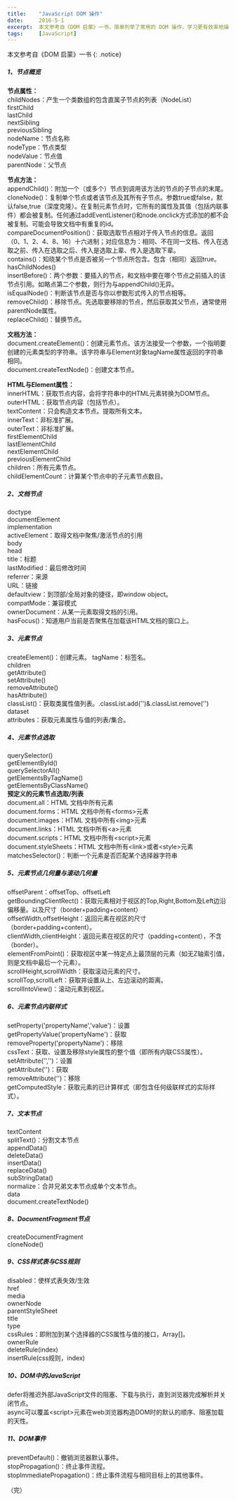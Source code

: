 ```yaml
---
title:    "JavaScript DOM 操作"
date:     2016-5-1
excerpt:  本文参考自《DOM 启蒙》一书，简单列举了常用的 DOM 操作，学习更有效率地操作HTML，而非第三方库。
tags:     [JavaScript]
---
```


本文参考自《DOM 启蒙》一书
{: .notice}

##### 1、节点概览
**节点属性：**  
childNodes：产生一个类数组的包含直属子节点的列表（NodeList）  
firstChild  
lastChild  
nextSibling  
previousSibling  
nodeName：节点名称  
nodeType：节点类型  
nodeValue：节点值  
parentNode：父节点

**节点方法：**  
appendChild()：附加一个（或多个）节点到调用该方法的节点的子节点的末尾。  
cloneNode()：复制单个节点或者该节点及其所有子节点。参数true或false，默认false,true（深度克隆）。在复制元素节点时，它所有的属性及其值（包括内联事件）都会被复制。任何通过addEventListener()和node.onclick方式添加的都不会被复制。可能会导致文档中有重复的id。  
compareDocumentPosition()：获取选取节点相对于传入节点的信息。返回（0、1、2、4、8、16）十六进制；对应信息为：相同、不在同一文档、传入在选取之前、传入在选取之后、传入是选取上辈、传入是选取下辈。  
contains()：知晓某个节点是否被另一个节点所包含。包含（相同）返回true。  
hasChildNodes()  
insertBefore()：两个参数：要插入的节点，和文档中要在哪个节点之前插入的该节点引用。如略点第二个参数，则行为与appendChild()无异。  
isEqualNode()：判断该节点是否与你以参数形式传入的节点相等。  
removeChild()：移除节点。先选取要移除的节点，然后获取其父节点，通常使用parentNode属性。  
replaceChild()：替换节点。

**文档方法：**  
document.createElement()：创建元素节点。该方法接受一个参数，一个指明要创建的元素类型的字符串。该字符串与Element对象tagName属性返回的字符串相同。  
document.createTextNode()：创建文本节点。

**HTML与Element属性：**  
innerHTML：获取节点内容，会将字符串中的HTML元素转换为DOM节点。  
outerHTML：获取节点内容（包括节点）。  
textContent：只会构造文本节点。提取所有文本。  
innerText：非标准扩展。  
outerText：非标准扩展。  
firstElementChild  
lastElementChild  
nextElementChild  
previousElementChild  
children：所有元素节点。  
childElementCount：计算某个节点中的子元素节点数目。

##### 2、文档节点
doctype  
documentElement  
implementation  
activeElement：取得文档中聚焦/激活节点的引用  
body  
head  
title：标题  
lastModified：最后修改时间  
referrer：来源  
URL：链接  
defaultview：到顶部/全局对象的捷径，即window object。  
compatMode：兼容模式  
ownerDocument：从某一元素取得文档的引用。  
hasFocus()：知道用户当前是否聚焦在加载该HTML文档的窗口上。
##### 3、元素节点
createElement()：创建元素。 
tagName：标签名。  
children  
getAttribute()  
setAttribute()  
removeAttribute()  
hasAttribute()  
classList()：获取类属性值列表。.classList.add('')&.classList.remove('')  
dataset  
attributes：获取元素属性与值的列表/集合。
##### 4、元素节点选取
querySelector()  
getElementById()  
querySelectorAll()  
getElementsByTagName()  
getElementsByClassName()  
    **预定义的元素节点选取/列表**  
document.all：HTML 文档中所有元素  
document.forms：HTML 文档中所有\<forms\>元素  
document.images：HTML 文档中所有\<img\>元素  
document.links：HTML 文档中所有\<a\>元素  
document.scripts：HTML 文档中所有\<script\>元素  
document.styleSheets：HTML 文档中所有\<link\>或者\<style\>元素  
matchesSelector()：判断一个元素是否匹配某个选择器字符串
##### 5、元素节点几何量与滚动几何量
offsetParent：offsetTop、offsetLeft  
getBoundingClientRect()：获取元素相对于视区的Top,Right,Bottom及Left边沿偏移量。以及尺寸（border+padding+content）  
offsetWidth,offsetHeight：返回元素在视区的尺寸（border+padding+content）。  
clientWidth,clientHeight：返回元素在视区的尺寸（padding+content），不含（border）。  
elementFromPoint()：获取视区中某一特定点上最顶层的元素（如无Z轴索引值，则是文档中最后一个元素）。  
scrollHeight,scrollWidth：获取滚动元素的尺寸。  
scrollTop,scrollLeft：获取并设置从上、左边滚动的距离。  
scrollIntoView()：滚动元素到视区。
##### 6、元素节点内联样式
setProperty('propertyName','value')：设置  
getPropertyValue('propertyName')：获取  
removeProperty('propertyName')：移除  
cssText：获取、设置及移除style属性的整个值（即所有内联CSS属性）。  
setAttribute('','')：设置  
getAttribute('')：获取  
removeAttribute('')：移除  
getComputedStyle：获取元素的已计算样式（即包含任何级联样式的实际样式）。
##### 7、文本节点
textContent  
splitText()：分割文本节点  
appendData()  
deleteData()  
insertData()  
replaceData()  
subStringData()  
normalize：合并兄弟文本节点成单个文本节点。  
data  
document.createTextNode()
##### 8、DocumentFragment节点
createDocumentFragment  
cloneNode()
##### 9、CSS样式表与CSS规则
disabled：使样式表失效/生效  
href  
media  
ownerNode  
parentStyleSheet  
title  
type  
cssRules：即附加到某个选择器的CSS属性与值的接口，Array[]。  
ownerRule  
deleteRule(index)  
insertRule(css规则，index)
##### 10、DOM中的JavaScript
defer将推迟外部JavaScript文件的阻塞、下载与执行，直到浏览器完成解析并关闭</html>节点。  
async可以覆盖\<script\>元素在web浏览器构造DOM时的默认的顺序、阻塞加载的天性。
##### 11、DOM事件
preventDefault()：撤销浏览器默认事件。  
stopPropagation()：终止事件流程。  
stopImmediatePropagation()：终止事件流程与相同目标上的其他事件。

（完）  
